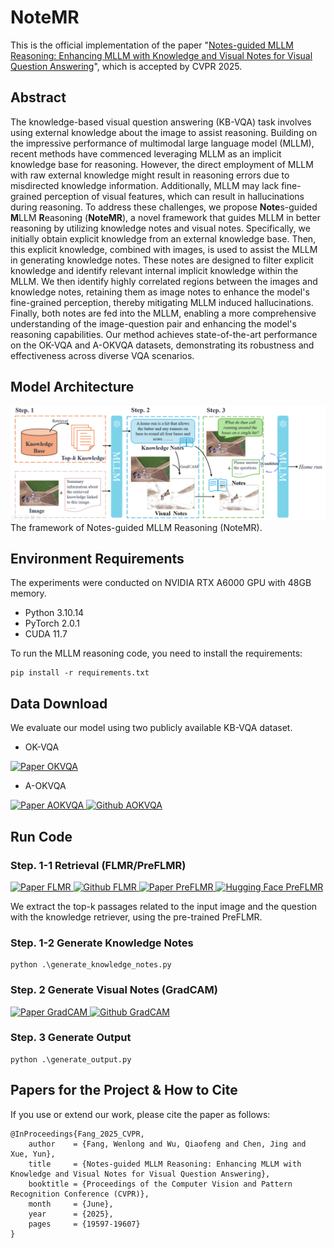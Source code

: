# NoteMR

This is the official implementation of the paper "[Notes-guided MLLM Reasoning: Enhancing MLLM with Knowledge and Visual Notes for Visual Question Answering](https://openaccess.thecvf.com/content/CVPR2025/html/Fang_Notes-guided_MLLM_Reasoning_Enhancing_MLLM_with_Knowledge_and_Visual_Notes_CVPR_2025_paper.html)", which is accepted by CVPR 2025. 

## Abstract
The knowledge-based visual question answering (KB-VQA) task involves using external knowledge about the image to assist reasoning. Building on the impressive performance of multimodal large language model (MLLM), recent methods have commenced leveraging MLLM as an implicit knowledge base for reasoning. However, the direct employment of MLLM with raw external knowledge might result in reasoning errors due to misdirected knowledge information. Additionally, MLLM may lack fine-grained perception of visual features, which can result in hallucinations during reasoning. To address these challenges, we propose **Note**s-guided **M**LLM **R**easoning (**NoteMR**), a novel framework that guides MLLM in better reasoning by utilizing knowledge notes and visual notes. Specifically, we initially obtain explicit knowledge from an external knowledge base. Then, this explicit knowledge, combined with images, is used to assist the MLLM in generating knowledge notes. These notes are designed to filter explicit knowledge and identify relevant internal implicit knowledge within the MLLM. We then identify highly correlated regions between the images and knowledge notes, retaining them as image notes to enhance the model's fine-grained perception, thereby mitigating MLLM induced hallucinations. Finally, both notes are fed into the MLLM, enabling a more comprehensive understanding of the image-question pair and enhancing the model's reasoning capabilities. Our method achieves state-of-the-art performance on the OK-VQA and A-OKVQA datasets, demonstrating its robustness and effectiveness across diverse VQA scenarios.

## Model Architecture

<div align=center>
<img src=".\docs\NoteMR.jpg"/>
</div>
The framework of Notes-guided MLLM Reasoning (NoteMR).

## Environment Requirements
The experiments were conducted on NVIDIA RTX A6000 GPU with 48GB memory. 
* Python 3.10.14
* PyTorch 2.0.1
* CUDA 11.7

To run the MLLM reasoning code, you need to install the requirements:
``` 
pip install -r requirements.txt
```

## Data Download
We evaluate our model using two publicly available KB-VQA dataset. 
* OK-VQA

<a href="https://openaccess.thecvf.com/content_CVPR_2019/papers/Marino_OK-VQA_A_Visual_Question_Answering_Benchmark_Requiring_External_Knowledge_CVPR_2019_paper.pdf" target="_blank">
    <img alt="Paper OKVQA" src="https://img.shields.io/badge/%F0%9F%93%96%20Paper-OKVQA-C6E7FF?logoColor=white" />
</a>
<!-- <a href="https://github.com/allenai/aokvqa" target="_blank">
    <img alt="Github OKVQA" src="https://img.shields.io/badge/Github-OKVQA-F2F2F2?logo=github&logoColor=white" />
</a> -->

* A-OKVQA

<a href="https://www.ecva.net/papers/eccv_2022/papers_ECCV/papers/136680141.pdf" target="_blank">
    <img alt="Paper AOKVQA" src="https://img.shields.io/badge/%F0%9F%93%96%20Paper-AOKVQA-C6E7FF?logoColor=white" />
</a>
<a href="https://github.com/allenai/aokvqa" target="_blank">
    <img alt="Github AOKVQA" src="https://img.shields.io/badge/Github-AOKVQA-F2F2F2?logo=github&logoColor=white" />
</a>


## Run Code


### Step. 1-1 Retrieval (FLMR/PreFLMR)
<a href="https://proceedings.neurips.cc/paper_files/paper/2023/file/47393e8594c82ce8fd83adc672cf9872-Paper-Conference.pdf" target="_blank">
    <img alt="Paper FLMR" src="https://img.shields.io/badge/%F0%9F%93%96%20Paper-FLMR-C6E7FF?logoColor=white" />
</a>
<a href="https://github.com/linweizhedragon/FLMR" target="_blank">
    <img alt="Github FLMR" src="https://img.shields.io/badge/Github-FLMR-F2F2F2?logo=github&logoColor=white" />
</a>
<a href="https://aclanthology.org/2024.acl-long.289/" target="_blank">
    <img alt="Paper PreFLMR" src="https://img.shields.io/badge/%F0%9F%93%96%20Paper-PreFLMR-C6E7FF?logoColor=white" />
</a>
<a href="https://huggingface.co/LinWeizheDragon/PreFLMR_ViT-G" target="_blank">
    <img alt="Hugging Face PreFLMR" src="https://img.shields.io/badge/%F0%9F%A4%97%20Hugging%20Face-PreFLMR-ffc107?color=ffc107&logoColor=white" />
</a>

We extract the top-k passages related to the input image and the question with the knowledge retriever, using the pre-trained PreFLMR.

### Step. 1-2 Generate Knowledge Notes
```
python .\generate_knowledge_notes.py
```

### Step. 2 Generate Visual Notes (GradCAM)
<a href="https://ieeexplore.ieee.org/document/8237336" target="_blank">
    <img alt="Paper GradCAM" src="https://img.shields.io/badge/%F0%9F%93%96%20Paper-GradCAM-C6E7FF?logoColor=white" />
</a>
<a href="https://github.com/ramprs/grad-cam/" target="_blank">
    <img alt="Github GradCAM" src="https://img.shields.io/badge/Github-GradCAM-F2F2F2?logo=github&logoColor=white" />
</a>

### Step. 3 Generate Output
```
python .\generate_output.py
```


## Papers for the Project & How to Cite

If you use or extend our work, please cite the paper as follows:
```
@InProceedings{Fang_2025_CVPR,
    author    = {Fang, Wenlong and Wu, Qiaofeng and Chen, Jing and Xue, Yun},
    title     = {Notes-guided MLLM Reasoning: Enhancing MLLM with Knowledge and Visual Notes for Visual Question Answering},
    booktitle = {Proceedings of the Computer Vision and Pattern Recognition Conference (CVPR)},
    month     = {June},
    year      = {2025},
    pages     = {19597-19607}
}
```
